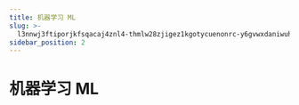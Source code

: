 ```yaml
---
title: 机器学习 ML
slug: >-
  l3nnwj3ftiporjkfsqacaj4znl4-thmlw28zjigez1kgotycuenonrc-y6gvwxdaniwuhukbkh5cqyk9nud-y6gvwx
sidebar_position: 2
---
```



# 机器学习 ML

